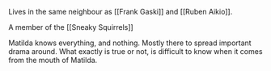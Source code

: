 Lives in the same neighbour as [[Frank Gaski]] and [[Ruben Aikio]].

A member of the [[Sneaky Squirrels]]

Matilda knows everything, and nothing. Mostly there to spread important drama around. What exactly is true or not, is difficult to know when it comes from the mouth of Matilda. 


